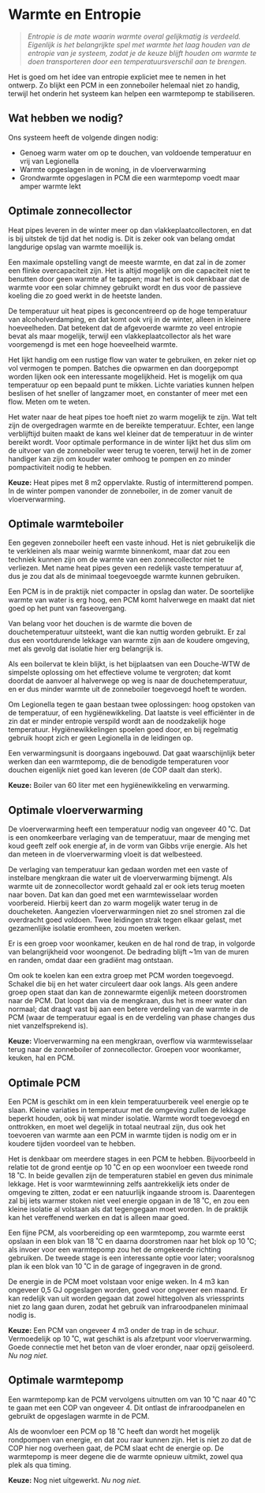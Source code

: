 # Warmte en Entropie

> *Entropie is de mate waarin warmte overal gelijkmatig is verdeeld.
> Eigenlijk is het belangrijkte spel met warmte het laag houden van
> de entropie van je systeem, zodat je de keuze blijft houden om warmte
> te doen transporteren door een temperatuursverschil aan te brengen.*

Het is goed om het idee van entropie expliciet mee te nemen in het ontwerp.
Zo blijkt een PCM in een zonneboiler helemaal niet zo handig, terwijl het
onderin het systeem kan helpen een warmtepomp te stabiliseren.


## Wat hebben we nodig?

Ons systeem heeft de volgende dingen nodig:

  * Genoeg warm water om op te douchen, van voldoende temperatuur en vrij van Legionella
  * Warmte opgeslagen in de woning, in de vloerverwarming
  * Grondwarmte opgeslagen in PCM die een warmtepomp voedt maar amper warmte lekt


## Optimale zonnecollector

Heat pipes leveren in de winter meer op dan vlakkeplaatcollectoren, en dat
is bij uitstek de tijd dat het nodig is.  Dit is zeker ook van belang omdat
langdurige opslag van warmte moeilijk is.

Een maximale opstelling vangt de meeste warmte, en dat zal in de zomer een flinke
overcapaciteit zijn.  Het is altijd mogelijk om die capaciteit niet te
benutten door geen warmte af te tappen; maar het is ook denkbaar dat de
warmte voor een solar chimney gebruikt wordt en dus voor de passieve koeling
die zo goed werkt in de heetste landen.

De temperatuur uit heat pipes is geconcentreerd op de hoge temperatuur van
alcoholverdamping, en dat komt ook vrij in de winter, alleen in kleinere
hoeveelheden.  Dat betekent dat de afgevoerde warmte zo veel entropie bevat
als maar mogelijk, terwijl een vlakkeplaatcollector als het ware voorgemengd
is met een hoge hoeveelheid warmte.

Het lijkt handig om een rustige flow van water te gebruiken, en zeker niet
op vol vermogen te pompen.  Batches die opwarmen en dan doorgepompt worden
lijken ook een interessante mogelijkheid.  Het is mogelijk om qua temperatuur
op een bepaald punt te mikken.  Lichte variaties kunnen helpen beslisen of
het sneller of langzamer moet, en constanter of meer met een flow.  Meten
om te weten.

Het water naar de heat pipes toe hoeft niet zo warm mogelijk te zijn.  Wat
telt zijn de overgedragen warmte en de bereikte temperatuur.  Echter, een
lange verblijftijd buiten maakt de kans wel kleiner dat de temperatuur in
de winter bereikt wordt.  Voor optimale performance in de winter lijkt het
dus slim om de uitvoer van de zonneboiler weer terug te voeren, terwijl het
in de zomer handiger kan zijn om kouder water omhoog te pompen en zo minder
pompactiviteit nodig te hebben.

**Keuze:** Heat pipes met 8 m2 oppervlakte.  Rustig of intermitterend pompen.
In de winter pompen vanonder de zonneboiler, in de zomer vanuit de vloerverwarming.


## Optimale warmteboiler

Een gegeven zonneboiler heeft een vaste inhoud.  Het is niet gebruikelijk
die te verkleinen als maar weinig warmte binnenkomt, maar dat zou een techniek
kunnen zijn om de warmte van een zonnecollector niet te verliezen.  Met name
heat pipes geven een redelijk vaste temperatuur af, dus je zou dat als de
minimaal toegevoegde warmte kunnen gebruiken.

Een PCM is in de praktijk niet compacter in opslag dan water.  De soortelijke
warmte van water is erg hoog, een PCM komt halverwege en maakt dat niet goed
op het punt van faseovergang.

Van belang voor het douchen is de warmte die boven de douchetemperatuur
uitsteekt, want die kan nuttig worden gebruikt.  Er zal dus een voortdurende
lekkage van warmte zijn aan de koudere omgeving, met als gevolg dat isolatie
hier erg belangrijk is.

Als een boilervat te klein blijkt, is het bijplaatsen van een Douche-WTW de
simpelste oplossing om het effectieve volume te vergroten; dat komt doordat
de aanvoer al halverwege op weg is naar de douchetemperatuur, en er dus minder
warmte uit de zonneboiler toegevoegd hoeft te worden.

Om Legionella tegen te gaan bestaan twee oplossingen: hoog opstoken van de
temperatuur, of een hygiënewikkeling.  Dat laatste is veel efficiënter in de
zin dat er minder entropie verspild wordt aan de noodzakelijk hoge temperatuur.
Hygiënewikkelingen spoelen goed door, en bij regelmatig gebruik hoopt zich er
geen Legionella in de leidingen op.

Een verwarmingsunit is doorgaans ingebouwd.  Dat gaat waarschijnlijk beter
werken dan een warmtepomp, die de benodigde temperaturen voor douchen eigenlijk
niet goed kan leveren (de COP daalt dan sterk).

**Keuze:** Boiler van 60 liter met een hygiënewikkeling en verwarming.


## Optimale vloerverwarming

De vloerverwarming heeft een temperatuur nodig van ongeveer 40 ˚C.  Dat is
een onomkeerbare verlaging van de temperatuur, maar de menging met koud geeft
zelf ook energie af, in de vorm van Gibbs vrije energie.  Als het dan meteen
in de vloerverwarming vloeit is dat welbesteed.

De verlaging van temperatuur kan gedaan worden met een vaste of instelbare
mengkraan die water uit de vloerverwarming bijmengt.  Als warmte uit de
zonnecollector wordt gehaald zal er ook iets terug moeten naar boven.  Dat
kan dan goed met een warmtewisselaar worden voorbereid.  Hierbij keert dan
zo warm mogelijk water terug in de doucheketen.  Aangezien vloerverwarmingen
niet zo snel stromen zal die overdracht goed voldoen.  Twee leidingen strak
tegen elkaar gelast, met gezamenlijke isolatie eromheen, zou moeten werken.

Er is een groep voor woonkamer, keuken en de hal rond de trap, in volgorde
van belangrijkheid voor woongenot.  De bedrading blijft ~1m van de muren
en randen, omdat daar een gradiënt mag ontstaan.

Om ook te koelen kan een extra groep met PCM worden toegevoegd.  Schakel die
bij en het water circuleert daar ook langs.  Als geen andere groep open staat
dan kan de zonnewarmte eigenlijk meteen doorstromen naar de PCM.  Dat loopt
dan via de mengkraan, dus het is meer water dan normaal; dat draagt vast bij
aan een betere verdeling van de warmte in de PCM (waar de temperatuur egaal
is en de verdeling van phase changes dus niet vanzelfsprekend is).

**Keuze:** Vloerverwarming na een mengkraan, overflow via warmtewisselaar
terug naar de zonneboiler of zonnecollector.  Groepen voor woonkamer,
keuken, hal en PCM.


## Optimale PCM

Een PCM is geschikt om in een klein temperatuurbereik veel energie op te
slaan.  Kleine variaties in temperatuur met de omgeving zullen de lekkage
beperkt houden, ook bij wat minder isolatie.  Warmte wordt toegevoegd en
onttrokken, en moet wel degelijk in totaal neutraal zijn, dus ook het
toevoeren van warmte aan een PCM in warmte tijden is nodig om er in
koudere tijden voordeel van te hebben.

Het is denkbaar om meerdere stages in een PCM te hebben.  Bijvoorbeeld in
relatie tot de grond eentje op 10 ˚C en op een woonvloer een tweede
rond 18 ˚C.  In beide gevallen zijn de temperaturen stabiel en geven dus
minimale lekkage.  Het is voor warmtewinning zelfs aantrekkelijk iets
onder de omgeving te zitten, zodat er een natuurlijk ingaande stroom is.
Daarentegen zal bij iets warmer stoken niet veel energie opgaan in de 18 ˚C,
en zou een kleine isolatie al volstaan als dat tegengegaan moet worden.
In de praktijk kan het vereffenend werken en dat is alleen maar goed.

Een fijne PCM, als voorbereiding op een warmtepomp, zou warmte eerst opslaan
in een blok van 18 ˚C en daarna doorstromen naar het blok op 10 ˚C; als
invoer voor een warmtepomp zou het de omgekeerde richting gebruiken.
De tweede stage is een interessante optie voor later; vooralsnog plan ik
een blok van 10 ˚C in de garage of ingegraven in de grond.

De energie in de PCM moet volstaan voor enige weken.  In 4 m3 kan ongeveer
0,5 GJ opgeslagen worden, goed voor ongeveer een maand.  Er kan redelijk
van uit worden gegaan dat zowel hittegolven als vriessprints niet zo lang
gaan duren, zodat het gebruik van infraroodpanelen minimaal nodig is.

**Keuze:** Een PCM van ongeveer 4 m3 onder de trap in de schuur.  Vermoedelijk
op 10 ˚C, wat geschikt is als afzetpunt voor vloerverwarming.  Goede connectie
met het beton van de vloer eronder, naar opzij geïsoleerd.  *Nu nog niet.*


## Optimale warmtepomp

Een warmtepomp kan de PCM vervolgens uitnutten om van 10 ˚C naar 40 ˚C
te gaan met een COP van ongeveer 4.  Dit ontlast de infraroodpanelen en
gebruikt de opgeslagen warmte in de PCM.

Als de woonvloer een PCM op 18 ˚C heeft dan wordt het mogelijk rondpompen
van energie, en dat zou raar kunnen zijn.  Het is niet zo dat de COP hier
nog overheen gaat, de PCM slaat echt de energie op.  De warmtepomp is meer
degene die de warmte opnieuw uitmikt, zowel qua plek als qua timing.


**Keuze:** Nog niet uitgewerkt.  *Nu nog niet.*


